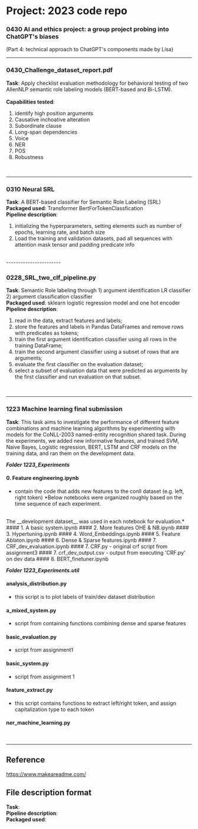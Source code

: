 # Project: 2023 code repo


### 0430 AI and ethics project: a group project probing into ChatGPT's biases
(Part 4: technical approach to ChatGPT's components made by Lisa)

 -----------------------


### 0430_Challenge_dataset_report.pdf
__Task__: Apply checklist evaluation methodology for behavioral testing of two AllenNLP semantic role labeling models (BERT-based and Bi-LSTM).
<br>
<br>
__Capabilities tested__:
1) identify high position arguments
2) Causative inchoative alteration
3) Subordinate clause
4) Long-span dependencies
5) Voice
6) NER
7) POS
8) Robustness
<br>

 -----------------------

### 0310 Neural SRL
__Task__: A BERT-based classifier for Semantic Role Labeling (SRL)  <br>
__Packaged used__: Transformer BertForTokenClassfication  <br>
__Pipeline description__:
1) initializing the hyperparameters, setting elements such as number of epochs, learning rate, and batch size
2) Load the training and validation datasets, pad all sequences with attention mask tensor and padding predicate info
<br>
 -----------------------

### 0228_SRL_two_clf_pipeline.py
__Task__: Semantic Role labeling through 1) argument identification LR classifier 2) argument classification classifier <br>
__Packaged used__: sklearn logistic regression model and one hot encoder  <br>
__Pipeline description__:
1) read in the data, extract features and labels;
2) store the features and labels in Pandas DataFrames and remove rows with predicates as tokens;
3) train the first argument identification classifier using all rows in the training DataFrame;
4) train the second argument classifier using a subset of rows that are arguments;
5) evaluate the first classifier on the evaluation dataset;
6) select a subset of evaluation data that were predicted as arguments by the first classifier and run evaluation on that subset.
<br>

--------------------------------

### 1223 Machine learning final submission
__Task__: This task aims to investigate the performance of different feature combinations and machine learning algorithms by experimenting with models for the CoNLL-2003 named-entity recognition shared task. During the experiments, we added new informative features, and trained SVM, Naive Bayes, Logistic regression, BERT, LSTM and CRF models on the training data, and ran them on the development data.

*__Folder 1223_Experiments__*
#### 0. Feature engineering.ipynb
- contain the code that adds new features to the conll dataset (e.g. left, right token)
*Below notebooks were organized roughly based on the time sequence of each experiment.
<br>
The __development dataset__ was used in each notebook for evaluation.*
#### 1. A basic system.ipynb
#### 2. More features OHE & NB.ipynb
#### 3. Hypertuning.ipynb
#### 4. Word_Embeddings.ipynb
#### 5. Feature Ablaton.ipynb
#### 6. Dense & Sparse features.ipynb
#### 7. CRF_dev_evaluation.ipynb
#### 7. CRF.py
- original crf script from assignment3
#### 7. crf_dev_output.csv
- output from executing 'CRF.py' on dev data
#### 8. BERT_finetuner.ipynb

<br />

*__Folder 1223_Experiments.util__*
#### analysis_distribution.py
- this script is to plot labels of train/dev dataset distribution
#### a_mixed_system.py
- script from containing functions combining dense and sparse features
#### basic_evaluation.py
- script from assignment1
#### basic_system.py
- script from assignment 1
#### feature_extract.py
- this script contains functions to extract left/right token, and assign capitalization type to each token
#### ner_machine_learning.py

<br>

--------------------------------

## Reference
https://www.makeareadme.com/

## File description format <br>
__Task__: <br>
__Pipeline description__:  <br>
__Packaged used__: <br>
